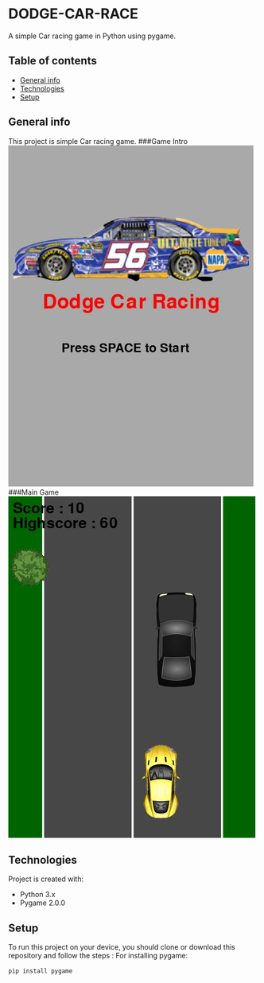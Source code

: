 # DODGE-CAR-RACE
A simple Car racing game in Python using pygame.

## Table of contents
* [General info](#general-info)
* [Technologies](#technologies)
* [Setup](#setup)

## General info
This project is simple Car racing game.
###Game Intro
![Game Intro](/images/intro.JPG)
###Main Game
![Main Game](/images/main.JPG)
	
## Technologies
Project is created with:
* Python 3.x
* Pygame 2.0.0

## Setup
To run this project on your device, you should clone or download this repository and follow the steps :
For installing pygame:

```
pip install pygame 
```


